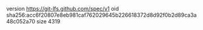 version https://git-lfs.github.com/spec/v1
oid sha256:acc6f20807e8eb981caf762029645b226618372d8d92f0b2d89ca3a48c052a70
size 4319
